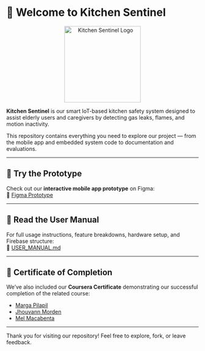 # 👋 Welcome to Kitchen Sentinel

<p align="center">
  <img src="https://github.com/user-attachments/assets/46070eb3-0179-4b69-a4ac-6a2be73557aa" alt="Kitchen Sentinel Logo" width="200"/>
</p>

**Kitchen Sentinel** is our smart IoT-based kitchen safety system designed to assist elderly users and caregivers by detecting gas leaks, flames, and motion inactivity.

This repository contains everything you need to explore our project — from the mobile app and embedded system code to documentation and evaluations.

---

## 📱 Try the Prototype

Check out our **interactive mobile app prototype** on Figma:  
🔗 [Figma Prototype](https://www.figma.com/proto/zxHhrWDK6nB4wN1uAssqkv/Kitchen-Sentinel?node-id=1-12&t=WvQxUwbHwrIIjJR7-1&starting-point-node-id=1%3A12)

---

## 📖 Read the User Manual

For full usage instructions, feature breakdowns, hardware setup, and Firebase structure:  
📘 [USER_MANUAL.md](./USER_MANUAL.md)

---

## 📜 Certificate of Completion
We’ve also included our **Coursera Certificate** demonstrating our successful completion of the related course:  

- [Marga Pilapil](./Team%20MPM_Certificates/margapilapil.pdf)  
- [Jhouvann Morden](./Team%20MPM_Certificates/jhouvannmorden.pdf)  
- [Mel Macabenta](./Team%20MPM_Certificates/melmacabenta.pdf)

---

Thank you for visiting our repository! Feel free to explore, fork, or leave feedback.

